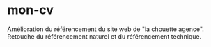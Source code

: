 # mon-cv

Amélioration du référencement du site web de "la chouette agence".
Retouche du référencement naturel et du référencement technique.
